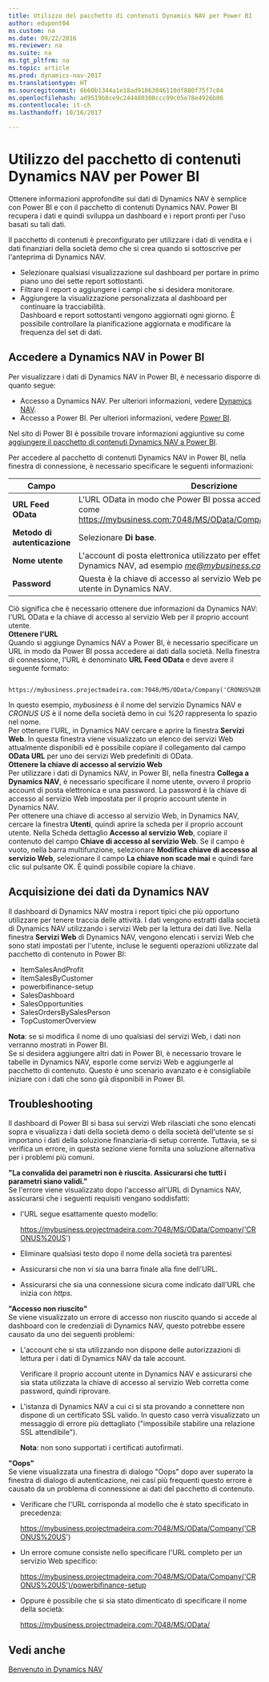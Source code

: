 ```yaml
---
title: Utilizzo del pacchetto di contenuti Dynamics NAV per Power BI
author: edupont04
ms.custom: na
ms.date: 09/22/2016
ms.reviewer: na
ms.suite: na
ms.tgt_pltfrm: na
ms.topic: article
ms.prod: dynamics-nav-2017
ms.translationtype: HT
ms.sourcegitcommit: 6b60b1344a1e18ad91863046110df880f75f7c04
ms.openlocfilehash: ad9519b8ce9c244480308ccc99c05e78e4926b06
ms.contentlocale: it-ch
ms.lasthandoff: 10/16/2017

---
```


# <a name="using-the-dynamics-nav-content-pack-for-power-bi"></a>Utilizzo del pacchetto di contenuti Dynamics NAV per Power BI
Ottenere informazioni approfondite sui dati di Dynamics NAV è semplice con Power BI e con il pacchetto di contenuti Dynamics NAV. Power BI recupera i dati e quindi sviluppa un dashboard e i report pronti per l'uso basati su tali dati.  

Il pacchetto di contenuti è preconfigurato per utilizzare i dati di vendita e i dati finanziari della società demo che si crea quando si sottoscrive per l'anteprima di Dynamics NAV.  

- Selezionare qualsiasi visualizzazione sul dashboard per portare in primo piano uno dei sette report sottostanti.  
- Filtrare il report o aggiungere i campi che si desidera monitorare.  
- Aggiungere la visualizzazione personalizzata al dashboard per continuare la tracciabilità.  
Dashboard e report sottostanti vengono aggiornati ogni giorno. È possibile controllare la pianificazione aggiornata e modificare la frequenza del set di dati.  

## <a name="accessing-dynamics-nav-in-power-bi"></a>Accedere a Dynamics NAV in Power BI
Per visualizzare i dati di Dynamics NAV in Power BI, è necessario disporre di quanto segue:  

- Accesso a Dynamics NAV. Per ulteriori informazioni, vedere [Dynamics NAV](http://go.microsoft.com/fwlink/?LinkID=759714).  
- Accesso a Power BI. Per ulteriori informazioni, vedere [Power BI](https://powerbi.microsoft.com).

Nel sito di Power BI è possibile trovare informazioni aggiuntive su come [aggiungere il pacchetto di contenuti Dynamics NAV a Power BI](http://go.microsoft.com/fwlink/?LinkID=760850).  

Per accedere al pacchetto di contenuti Dynamics NAV in Power BI, nella finestra di connessione, è necessario specificare le seguenti informazioni:

| Campo       | Descrizione              |
|-------------|--------------------------|
|**URL Feed OData**|L'URL OData in modo che Power BI possa accedere ai dati della società, come https://mybusiness.com:7048/MS/OData/Company('CRONUS%20US').|
|**Metodo di autenticazione**|Selezionare **Di base**.|
|**Nome utente**|L'account di posta elettronica utilizzato per effettuare l'accesso a Dynamics NAV, ad esempio *me@mybusiness.com*.|
|**Password**|Questa è la chiave di accesso al servizio Web per il proprio account utente in Dynamics NAV.|

Ciò significa che è necessario ottenere due informazioni da Dynamics NAV: l'URL OData e la chiave di accesso al servizio Web per il proprio account utente.  
**Ottenere l'URL**  
Quando si aggiunge Dynamics NAV a Power BI, è necessario specificare un URL in modo da Power BI possa accedere ai dati dalla società. Nella finestra di connessione, l'URL è denominato **URL Feed OData** e deve avere il seguente formato:

         https://mybusiness.projectmadeira.com:7048/MS/OData/Company('CRONUS%20US')  
In questo esempio, *mybusiness* è il nome del servizio Dynamics NAV e *CRONUS US* è il nome della società demo in cui *%20* rappresenta lo spazio nel nome.   
Per ottenere l'URL, in Dynamics NAV cercare e aprire la finestra **Servizi Web**. In questa finestra viene visualizzato un elenco dei servizi Web attualmente disponibili ed è possibile copiare il collegamento dal campo **OData URL** per uno dei servizi Web predefiniti di OData.  
**Ottenere la chiave di accesso al servizio Web**  
Per utilizzare i dati di Dynamics NAV, in Power BI, nella finestra **Collega a Dynamics NAV**, è necessario specificare il nome utente, ovvero il proprio account di posta elettronica e una password. La password è la chiave di accesso al servizio Web impostata per il proprio account utente in Dynamics NAV.  
Per ottenere una chiave di accesso al servizio Web, in Dynamics NAV, cercare la finestra **Utenti**, quindi aprire la scheda per il proprio account utente. Nella Scheda dettaglio **Accesso al servizio Web**, copiare il contenuto del campo **Chiave di accesso al servizio Web**. Se il campo è vuoto, nella barra multifunzione, selezionare **Modifica chiave di accesso al servizio Web**, selezionare il campo **La chiave non scade mai** e quindi fare clic sul pulsante OK. È quindi possibile copiare la chiave.  

## <a name="getting-data-from-dynamics-nav"></a>Acquisizione dei dati da Dynamics NAV
Il dashboard di Dynamics NAV mostra i report tipici che più opportuno utilizzare per tenere traccia delle attività. I dati vengono estratti dalla società di Dynamics NAV utilizzando i servizi Web per la lettura dei dati live. Nella finestra **Servizi Web** di Dynamics NAV, vengono elencati i servizi Web che sono stati impostati per l'utente, incluse le seguenti operazioni utilizzate dal pacchetto di contenuto in Power BI:  

- ItemSalesAndProfit  
- ItemSalesByCustomer  
- powerbifinance-setup  
- SalesDashboard  
- SalesOpportunities  
- SalesOrdersBySalesPerson  
- TopCustomerOverview  

**Nota**: se si modifica il nome di uno qualsiasi dei servizi Web, i dati non verranno mostrati in Power BI.  
Se si desidera aggiungere altri dati in Power BI, è necessario trovare le tabelle in Dynamics NAV, esporle come servizi Web e aggiungerle al pacchetto di contenuto. Questo è uno scenario avanzato e è consigliabile iniziare con i dati che sono già disponibili in Power BI.  

## <a name="troubleshooting"></a>Troubleshooting
Il dashboard di Power BI si basa sui servizi Web rilasciati che sono elencati sopra e visualizza i dati della società demo o della società dell'utente se si importano i dati della soluzione finanziaria-di setup corrente. Tuttavia, se si verifica un errore, in questa sezione viene fornita una soluzione alternativa per i problemi più comuni.  

**"La convalida dei parametri non è riuscita. Assicurarsi che tutti i parametri siano validi."**  
Se l'errore viene visualizzato dopo l'accesso all'URL di Dynamics NAV, assicurarsi che i seguenti requisiti vengano soddisfatti:  

- l'URL segue esattamente questo modello:

    https://mybusiness.projectmadeira.com:7048/MS/OData/Company('CRONUS%20US')  
- Eliminare qualsiasi testo dopo il nome della società tra parentesi  
- Assicurarsi che non vi sia una barra finale alla fine dell'URL.  
- Assicurarsi che sia una connessione sicura come indicato dall'URL che inizia con *https*.  


**"Accesso non riuscito"**  
Se viene visualizzato un errore di accesso non riuscito quando si accede al dashboard con le credenziali di Dynamics NAV, questo potrebbe essere causato da uno dei seguenti problemi:

* L'account che si sta utilizzando non dispone delle autorizzazioni di lettura per i dati di Dynamics NAV da tale account.

    Verificare il proprio account utente in Dynamics NAV e assicurarsi che sia stata utilizzata la chiave di accesso al servizio Web corretta come password, quindi riprovare.  
* L'istanza di Dynamics NAV a cui ci si sta provando a connettere non dispone di un certificato SSL valido. In questo caso verrà visualizzato un messaggio di errore più dettagliato ("impossibile stabilire una relazione SSL attendibile").

    **Nota**: non sono supportati i certificati autofirmati.  


**"Oops"**  
Se viene visualizzata una finestra di dialogo "Oops" dopo aver superato la finestra di dialogo di autenticazione, nei casi più frequenti questo errore è causato da un problema di connessione ai dati del pacchetto di contenuto.

* Verificare che l'URL corrisponda al modello che è stato specificato in precedenza:

    https://mybusiness.projectmadeira.com:7048/MS/OData/Company('CRONUS%20US')  
* Un errore comune consiste nello specificare l'URL completo per un servizio Web specifico:

    https://mybusiness.projectmadeira.com:7048/MS/OData/Company('CRONUS%20US')/powerbifinance-setup  
* Oppure è possibile che si sia stato dimenticato di specificare il nome della società:

    https://mybusiness.projectmadeira.com:7048/MS/OData/  


## <a name="see-also"></a>Vedi anche
[Benvenuto in Dynamics NAV](across-get-started.md)  

